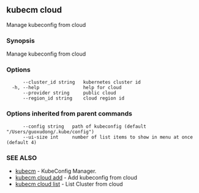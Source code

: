 ## kubecm cloud

Manage kubeconfig from cloud

### Synopsis

Manage kubeconfig from cloud

### Options

```
      --cluster_id string   kubernetes cluster id
  -h, --help                help for cloud
      --provider string     public cloud
      --region_id string    cloud region id
```

### Options inherited from parent commands

```
      --config string   path of kubeconfig (default "/Users/guoxudong/.kube/config")
      --ui-size int     number of list items to show in menu at once (default 4)
```

### SEE ALSO

* [kubecm](kubecm.md)	 - KubeConfig Manager.
* [kubecm cloud add](kubecm_cloud_add.md)	 - Add kubeconfig from cloud
* [kubecm cloud list](kubecm_cloud_list.md)	 - List Cluster from cloud

